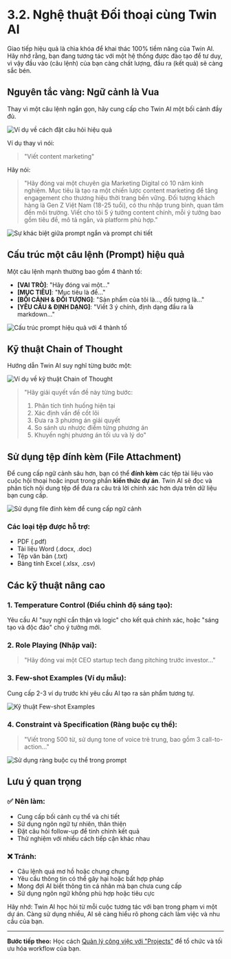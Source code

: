 # 3.2. Nghệ thuật Đối thoại cùng Twin AI

Giao tiếp hiệu quả là chìa khóa để khai thác 100% tiềm năng của Twin AI. Hãy nhớ rằng, bạn đang tương tác với một hệ thống được đào tạo để tư duy, vì vậy đầu vào (câu lệnh) của bạn càng chất lượng, đầu ra (kết quả) sẽ càng sắc bén.

## Nguyên tắc vàng: Ngữ cảnh là Vua

Thay vì một câu lệnh ngắn gọn, hãy cung cấp cho Twin AI một bối cảnh đầy đủ.

![Ví dụ về cách đặt câu hỏi hiệu quả](../images/dialog-interface-1.png)

Ví dụ thay vì nói:
> "Viết content marketing"

Hãy nói:
> "Hãy đóng vai một chuyên gia Marketing Digital có 10 năm kinh nghiệm. Mục tiêu là tạo ra một chiến lược content marketing để tăng engagement cho thương hiệu thời trang bền vững. Đối tượng khách hàng là Gen Z Việt Nam (18-25 tuổi), có thu nhập trung bình, quan tâm đến môi trường. Viết cho tôi 5 ý tưởng content chính, mỗi ý tưởng bao gồm tiêu đề, mô tả ngắn, và platform phù hợp."

![Sự khác biệt giữa prompt ngắn và prompt chi tiết](../images/dialog-interface-2.png)

## Cấu trúc một câu lệnh (Prompt) hiệu quả

Một câu lệnh mạnh thường bao gồm 4 thành tố:

- **[VAI TRÒ]**: "Hãy đóng vai một..."
- **[MỤC TIÊU]**: "Mục tiêu là để..."
- **[BỐI CẢNH & ĐỐI TƯỢNG]**: "Sản phẩm của tôi là..., đối tượng là..."
- **[YÊU CẦU & ĐỊNH DẠNG]**: "Viết 3 ý chính, định dạng đầu ra là markdown..."

![Cấu trúc prompt hiệu quả với 4 thành tố](../images/dialog-interface-3.png)

## Kỹ thuật Chain of Thought

Hướng dẫn Twin AI suy nghĩ từng bước một:

![Ví dụ về kỹ thuật Chain of Thought](../images/dialog-interface-4.png)

> "Hãy giải quyết vấn đề này từng bước:
> 1. Phân tích tình huống hiện tại
> 2. Xác định vấn đề cốt lõi
> 3. Đưa ra 3 phương án giải quyết
> 4. So sánh ưu nhược điểm từng phương án
> 5. Khuyến nghị phương án tối ưu và lý do"

## Sử dụng tệp đính kèm (File Attachment)

Để cung cấp ngữ cảnh sâu hơn, bạn có thể **đính kèm** các tệp tài liệu vào cuộc hội thoại hoặc input trong phần **kiến thức dự án**. Twin AI sẽ đọc và phân tích nội dung tệp để đưa ra câu trả lời chính xác hơn dựa trên dữ liệu bạn cung cấp.

![Sử dụng file đính kèm để cung cấp ngữ cảnh](../images/dialog-interface-5.png)

### Các loại tệp được hỗ trợ:
- PDF (.pdf)
- Tài liệu Word (.docx, .doc)
- Tệp văn bản (.txt)
- Bảng tính Excel (.xlsx, .csv)

## Các kỹ thuật nâng cao

### 1. Temperature Control (Điều chỉnh độ sáng tạo):
Yêu cầu AI "suy nghĩ cẩn thận và logic" cho kết quả chính xác, hoặc "sáng tạo và độc đáo" cho ý tưởng mới.

### 2. Role Playing (Nhập vai):
> "Hãy đóng vai một CEO startup tech đang pitching trước investor..."

### 3. Few-shot Examples (Ví dụ mẫu):
Cung cấp 2-3 ví dụ trước khi yêu cầu AI tạo ra sản phẩm tương tự.

![Kỹ thuật Few-shot Examples](../images/dialog-interface-6.png)

### 4. Constraint và Specification (Ràng buộc cụ thể):
> "Viết trong 500 từ, sử dụng tone of voice trẻ trung, bao gồm 3 call-to-action..."

![Sử dụng ràng buộc cụ thể trong prompt](../images/dialog-interface-7.png)

## Lưu ý quan trọng

### ✅ Nên làm:
- Cung cấp bối cảnh cụ thể và chi tiết
- Sử dụng ngôn ngữ tự nhiên, thân thiện
- Đặt câu hỏi follow-up để tinh chỉnh kết quả
- Thử nghiệm với nhiều cách tiếp cận khác nhau

### ❌ Tránh:
- Câu lệnh quá mơ hồ hoặc chung chung
- Yêu cầu thông tin có thể gây hại hoặc bất hợp pháp
- Mong đợi AI biết thông tin cá nhân mà bạn chưa cung cấp
- Sử dụng ngôn ngữ không phù hợp hoặc tiêu cực

Hãy nhớ: Twin AI học hỏi từ mỗi cuộc tương tác với bạn trong phạm vi một dự án. Càng sử dụng nhiều, AI sẽ càng hiểu rõ phong cách làm việc và nhu cầu của bạn.

---

**Bước tiếp theo:** Học cách [Quản lý công việc với "Projects"](./project-management) để tổ chức và tối ưu hóa workflow của bạn.
